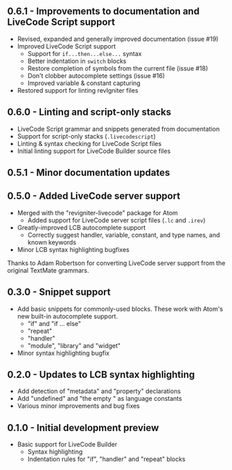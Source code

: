 ## 0.6.1 - Improvements to documentation and LiveCode Script support

* Revised, expanded and generally improved documentation (issue #19)
* Improved LiveCode Script support
  * Support for `if...then...else...` syntax
  * Better indentation in `switch` blocks
  * Restore completion of symbols from the current file (issue #18)
  * Don't clobber autocomplete settings (issue #16)
  * Improved variable & constant capturing
* Restored support for linting revIgniter files

## 0.6.0 - Linting and script-only stacks
* LiveCode Script grammar and snippets generated from documentation
* Support for script-only stacks (`.livecodescript`)
* Linting & syntax checking for LiveCode Script files
* Initial linting support for LiveCode Builder source files

## 0.5.1 - Minor documentation updates

## 0.5.0 - Added LiveCode server support
* Merged with the "revigniter-livecode" package for Atom
  * Added support for LiveCode server script files (`.lc` and `.irev`)
* Greatly-improved LCB autocomplete support
  * Correctly suggest handler, variable, constant, and type names, and known
    keywords
* Minor LCB syntax highlighting bugfixes

Thanks to Adam Robertson for converting LiveCode server support from the
original TextMate grammars.

## 0.3.0 - Snippet support
* Add basic snippets for commonly-used blocks. These work with Atom's new
  built-in autocomplete support.
  * "if" and "if … else"
  * "repeat"
  * "handler"
  * "module", "library" and "widget"
* Minor syntax highlighting bugfix

## 0.2.0 - Updates to LCB syntax highlighting
* Add detection of "metadata" and "property" declarations
* Add "undefined" and "the empty <x>" as language constants
* Various minor improvements and bug fixes

## 0.1.0 - Initial development preview
* Basic support for LiveCode Builder
  * Syntax highlighting
  * Indentation rules for "if", "handler" and "repeat" blocks
